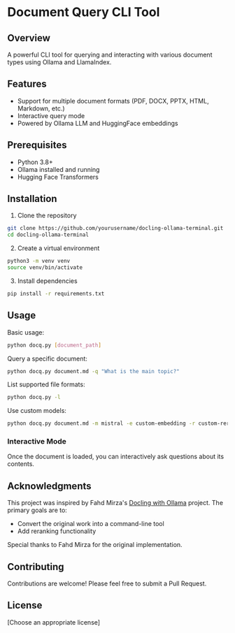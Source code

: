 # Document Query CLI Tool

## Overview
A powerful CLI tool for querying and interacting with various document types using Ollama and LlamaIndex.

## Features
- Support for multiple document formats (PDF, DOCX, PPTX, HTML, Markdown, etc.)
- Interactive query mode
- Powered by Ollama LLM and HuggingFace embeddings

## Prerequisites
- Python 3.8+
- Ollama installed and running
- Hugging Face Transformers

## Installation
1. Clone the repository
```bash
git clone https://github.com/yourusername/docling-ollama-terminal.git
cd docling-ollama-terminal
```

2. Create a virtual environment
```bash
python3 -m venv venv
source venv/bin/activate
```

3. Install dependencies
```bash
pip install -r requirements.txt
```

## Usage
Basic usage:
```bash
python docq.py [document_path]
```

Query a specific document:
```bash
python docq.py document.md -q "What is the main topic?"
```

List supported file formats:
```bash
python docq.py -l
```

Use custom models:
```bash
python docq.py document.md -m mistral -e custom-embedding -r custom-rerank
```

### Interactive Mode
Once the document is loaded, you can interactively ask questions about its contents.

## Acknowledgments

This project was inspired by Fahd Mirza's [Docling with Ollama](https://github.com/fahdmirza/doclingwithollama) project. The primary goals are to:
- Convert the original work into a command-line tool
- Add reranking functionality

Special thanks to Fahd Mirza for the original implementation.

## Contributing
Contributions are welcome! Please feel free to submit a Pull Request.

## License
[Choose an appropriate license]

